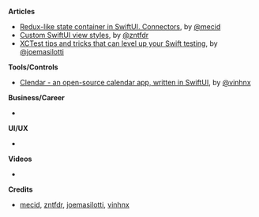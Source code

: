 
**Articles**

* [Redux-like state container in SwiftUI. Connectors](https://swiftwithmajid.com/2021/02/03/redux-like-state-container-in-swiftui-part4/), by [@mecid](https://twitter.com/mecid)
* [Custom SwiftUI view styles](https://www.fivestars.blog/swiftui/custom-view-styles.html), by [@zntfdr](https://twitter.com/zntfdr)
* [XCTest tips and tricks that can level up your Swift testing](https://masilotti.com/xctest-tips-and-tricks/), by [@joemasilotti](https://twitter.com/joemasilotti)

**Tools/Controls**

* [Clendar - an open-source calendar app, written in SwiftUI](https://github.com/vinhnx/Clendar), by [@vinhnx](https://twitter.com/vinhnx)

**Business/Career**

* 

**UI/UX**

* 

**Videos**

* 

**Credits**

* [mecid](https://github.com/mecid), [zntfdr](https://github.com/zntfdr), [joemasilotti](https://github.com/joemasilotti), [vinhnx](https://github.com/vinhnx)
